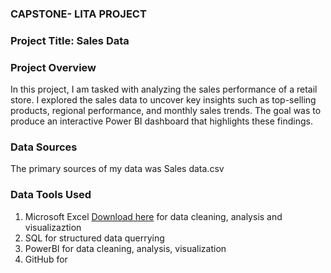 ### CAPSTONE- LITA PROJECT
### Project Title: Sales Data
### Project Overview 
In this project, I am tasked with analyzing the sales performance of a retail store.
I explored the sales data to uncover key insights such as top-selling products, regional
performance, and monthly sales trends. The goal was to produce an interactive Power BI
dashboard that highlights these findings.
### Data Sources
The primary sources of my data was Sales data.csv 
### Data Tools Used
1. Microsoft Excel [Download here](https://www.microsoftexcel.com) for data cleaning, analysis and visualizaztion
2. SQL for structured data querrying
3. PowerBI for data cleaning, analysis, visualization
4. GitHub for 
